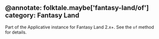 @annotate: folktale.maybe['fantasy-land/of']
category: Fantasy Land
---

Part of the Applicative instance for Fantasy Land 2.x+. See the `of` method for details.